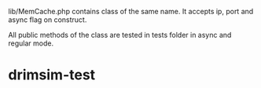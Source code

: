 lib/MemCache.php contains class of the same name. It accepts ip, port and async flag on construct.

All public methods of the class are tested in tests folder in async and regular mode.


# drimsim-test
